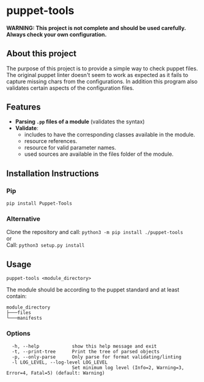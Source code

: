 # puppet-tools
#### WARNING: This project is not complete and should be used carefully. Always check your own configuration.

## About this project
The purpose of this project is to provide a simple way to check puppet files. The original puppet linter doesn't seem to work as expected as it fails to capture missing chars from the configurations.
In addition this program also validates certain aspects of the configuration files.

## Features
- **Parsing `.pp` files of a module** (validates the syntax)
- **Validate**:
   - includes to have the corresponding classes available in the module.
   - resource references.
   - resource for valid parameter names.
   - used sources are available in the files folder of the module.

## Installation Instructions
### Pip
`pip install Puppet-Tools`

### Alternative
Clone the repository and call: `python3 -m pip install ./puppet-tools`  
or  
Call: `python3 setup.py install`


## Usage

`puppet-tools <module_directory>`  

The module should be according to the puppet standard and at least contain:
```text
module_directory
├───files
└───manifests
```

### Options
```text
  -h, --help            show this help message and exit
  -t, --print-tree      Print the tree of parsed objects
  -p, --only-parse      Only parse for format validating/linting
  -l LOG_LEVEL, --log-level LOG_LEVEL
                        Set minimum log level (Info=2, Warning=3, Error=4, Fatal=5) (default: Warning)
```

